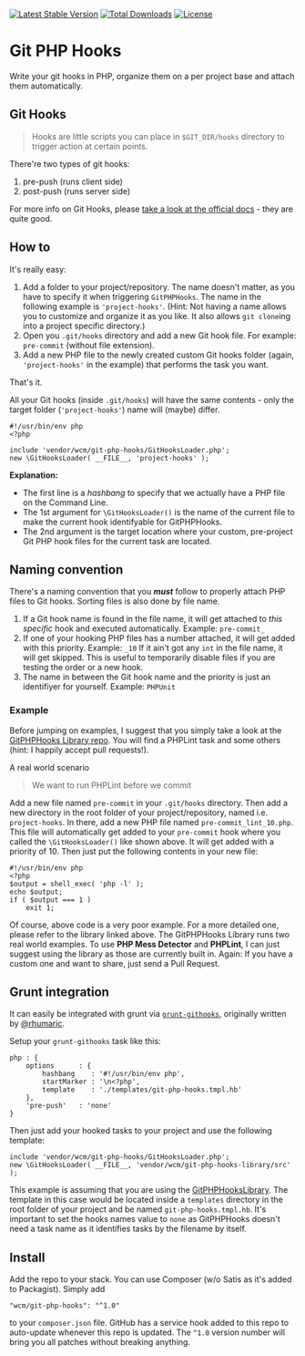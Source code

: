 [![Latest Stable Version](https://poser.pugx.org/wcm/git-php-hooks/v/stable.svg)](https://packagist.org/packages/wcm/git-php-hooks) [![Total Downloads](https://poser.pugx.org/wcm/git-php-hooks/downloads.svg)](https://packagist.org/packages/wcm/git-php-hooks) [![License](https://poser.pugx.org/wcm/git-php-hooks/license.svg)](https://packagist.org/packages/wcm/git-php-hooks)

# Git PHP Hooks

Write your git hooks in PHP, organize them on a per project base and attach them automatically.

## Git Hooks

> Hooks are little scripts you can place in `$GIT_DIR/hooks` directory to trigger action at certain points. 

There're two types of git hooks:

 1. pre-push (runs client side)
 1. post-push (runs server side)

For more info on Git Hooks, please [take a look at the official docs](http://git-scm.com/docs/githooks) - they are quite good.

## How to

It's really easy:

 1. Add a folder to your project/repository. The name doesn't matter, as you have to specify
 it when triggering `GitPHPHooks`. The name in the following example is `'project-hooks'`. (Hint: Not having a name allows you to customize and organize it as you like. It also allows `git clone`ing into a project specific directory.)
 1. Open you `.git/hooks` directory and add a new Git hook file. For example: `pre-commit`
 (without file extension).
 1. Add a new PHP file to the newly created custom Git hooks folder (again, `'project-hooks'` in the example) that performs the task you want.

That's it.

All your Git hooks (inside `.git/hooks`) will have the same contents - only the target folder (`'project-hooks'`) name will (maybe) differ.

	#!/usr/bin/env php
	<?php

	include 'vendor/wcm/git-php-hooks/GitHooksLoader.php';
	new \GitHooksLoader( __FILE__, 'project-hooks' );

**Explanation:**

 * The first line is a _hashbang_ to specify that we actually have a PHP file on the Command Line.
 * The 1st argument for `\GitHooksLoader()` is the name of the current file to make the
current hook identifyable for GitPHPHooks. 
 * The 2nd argument is the target location where your
custom, pre-project Git PHP hook files for the current task are located.

## Naming convention

There's a naming convention that you ***must*** follow to properly attach PHP files to Git hooks.
Sorting files is also done by file name.

 1. If a Git hook name is found in the file name, it will get attached to _this specific_ hook
 and executed automatically. Example: `pre-commit_`
 1. If one of your hooking PHP files has a number attached, it will get added with this priority. Example: `_10`
 If it ain't got any `int` in the file name, it will get skipped. This is useful to temporarily
 disable files if you are testing the order or a new hook.
 1. The name in between the Git hook name and the priority is just an identifiyer for yourself. Example: `PHPUnit`

### Example

Before jumping on examples, I suggest that you simply take a look at the
[GitPHPHooks Library repo](https://github.com/wecodemore/GitPHPHooksLibrary).
You will find a PHPLint task and some others (hint: I happily accept pull requests!).

A real world scenario

> We want to run PHPLint before we commit

Add a new file named `pre-commit` in your `.git/hooks` directory. Then add a new directory in the
root folder of your project/repository, named i.e. `project-hooks`. In there, add a new PHP file
named `pre-commit_lint_10.php`. This file will automatically get added to your `pre-commit` hook
where you called the `\GitHooksLoader()` like shown above. It will get added with a priority
of 10. Then just put the following contents in your new file:

	#!/usr/bin/env php
	<?php
	$output = shell_exec( 'php -l' );
	echo $output;
	if ( $output === 1 )
		exit 1;

Of course, above code is a very poor example. For a more detailed one, please refer to the library
linked above. The GitPHPHooks Library runs two real world examples. To use **PHP Mess Detector** and **PHPLint**, I can just suggest using the library as those are currently built in. Again: If you have a custom one and want to share, just send a Pull Request.

## Grunt integration

It can easily be integrated with grunt via [`grunt-githooks`](https://github.com/wecodemore/grunt-githooks),
originally written by [@rhumaric](https://github.com/rhumaric/).

Setup your `grunt-githooks` task like this:

	php : {
		options      : {
			hashbang    : '#!/usr/bin/env php',
			startMarker : '\n<?php',
			template    : './templates/git-php-hooks.tmpl.hb'
		},
		'pre-push'   : 'none'
	}

Then just add your hooked tasks to your project and use the following template:

	include 'vendor/wcm/git-php-hooks/GitHooksLoader.php';
	new \GitHooksLoader( __FILE__, 'vendor/wcm/git-php-hooks-library/src' );

This example is assuming that you are using the
[GitPHPHooksLibrary](https://github.com/wecodemore/GitPHPHooksLibrary).
The template in this case would be located inside a `templates` directory in the root folder
of your project and be named `git-php-hooks.tmpl.hb`. It's important to set the hooks names
value to `none` as GitPHPHooks doesn't need a task name as it identifies tasks by the filename 
by itself.

## Install

Add the repo to your stack. You can use Composer (w/o Satis as it's added to Packagist).
Simply add

    "wcm/git-php-hooks": "^1.0"

to your `composer.json` file. GitHub has a service hook added to this repo to auto-update whenever
this repo is updated. The `^1.0` version number will bring you all patches without breaking anything.
